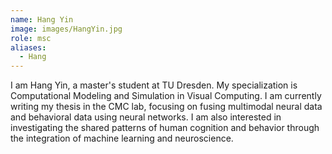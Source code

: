 ```yaml
---
name: Hang Yin
image: images/HangYin.jpg
role: msc
aliases:
  - Hang
---
```


I am Hang Yin, a master's student at TU Dresden. My specialization is Computational Modeling and Simulation in Visual Computing. I am currently writing my thesis in the CMC lab, focusing on fusing multimodal neural data and behavioral data using neural networks. I am also interested in investigating the shared patterns of human cognition and behavior through the integration of machine learning and neuroscience.
